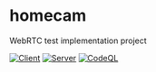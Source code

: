 # homecam

WebRTC test implementation project

[![Client](https://github.com/seita1996/homecam/actions/workflows/client-ci.yml/badge.svg)](https://github.com/seita1996/homecam/actions/workflows/client-ci.yml)
[![Server](https://github.com/seita1996/homecam/actions/workflows/server-ci.yml/badge.svg)](https://github.com/seita1996/homecam/actions/workflows/server-ci.yml)
[![CodeQL](https://github.com/seita1996/homecam/actions/workflows/codeql-analysis.yml/badge.svg)](https://github.com/seita1996/homecam/actions/workflows/codeql-analysis.yml)
